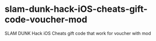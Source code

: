 # slam-dunk-hack-iOS-cheats-gift-code-voucher-mod
SLAM DUNK Hack iOS Cheats gift code that work for voucher with mod
